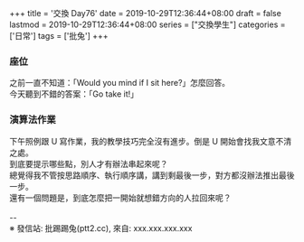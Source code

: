 +++
title = '交換 Day76'
date = 2019-10-29T12:36:44+08:00
draft = false
lastmod = 2019-10-29T12:36:44+08:00
series = ["交換學生"]
categories = ['日常']
tags = ['批兔']
+++
### 座位 
之前一直不知道：「Would you mind if I sit here?」怎麼回答。<br>
今天聽到不錯的答案：「Go take it!」<br>

### 演算法作業 
下午照例跟 U 寫作業，我的教學技巧完全沒有進步。倒是 U 開始會找我文意不清之處。<br>
到底要提示哪些點，別人才有辦法串起來呢？<br>
總覺得我不管按思路順序、執行順序講，講到剩最後一步，對方都沒辦法推出最後一步。<br>
還有一個問題是，到底怎麼把一開始就想錯方向的人拉回來呢？<br>
<br>
--<br>
※ 發信站: 批踢踢兔(ptt2.cc), 來自: xxx.xxx.xxx.xxx<br>
